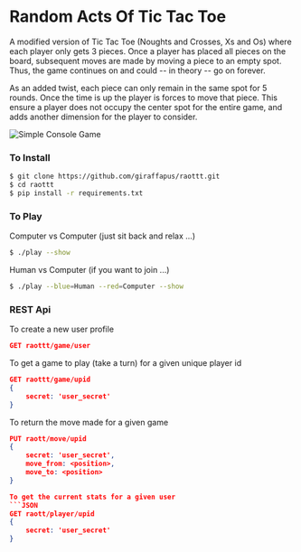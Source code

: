 # Random Acts Of Tic Tac Toe

A modified version of Tic Tac Toe (Noughts and Crosses, Xs and Os) where each
player only gets 3 pieces. Once a player has placed all pieces on the board,
subsequent moves are made by moving a piece to an empty spot. Thus, the game
continues on and could -- in theory -- go on forever.

As an added twist, each piece can only remain in the same spot for 5 rounds.
Once the time is up the player is forces to move that piece. This ensure a
player does not occupy the center spot for the entire game, and adds another
dimension for the player to consider.

![Simple Console Game](../screenshots/raottt.png)

### To Install
```bash
$ git clone https://github.com/giraffapus/raottt.git
$ cd raottt
$ pip install -r requirements.txt
```

### To Play

Computer vs Computer (just sit back and relax ...)
```bash
$ ./play --show
```

Human vs Computer (if you want to join ...)
```bash
$ ./play --blue=Human --red=Computer --show
```

### REST Api

To create a new user profile
```JSON
GET raottt/game/user
```

To get a game to play (take a turn) for a given unique player id
```JSON
GET raottt/game/upid
{
	secret: 'user_secret'
}
```

To return the move made for a given game
```json
PUT raott/move/upid
{
	secret: 'user_secret',
	move_from: <position>,
	move_to: <position>
}

To get the current stats for a given user
```JSON
GET raott/player/upid
{
	secret: 'user_secret'
}
